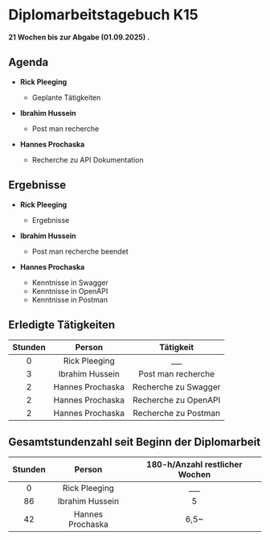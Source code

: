 
# Diplomarbeitstagebuch K15

**21 Wochen bis zur Abgabe (01.09.2025) .**

## Agenda

* **Rick Pleeging**
    * Geplante Tätigkeiten

* **Ibrahim Hussein**
    * Post man recherche 

* **Hannes Prochaska**
    * Recherche zu API Dokumentation

## Ergebnisse

* **Rick Pleeging**
    * Ergebnisse

* **Ibrahim Hussein**
    * Post man recherche beendet 

* **Hannes Prochaska**
    * Kenntnisse in Swagger
    * Kenntnisse in OpenAPI
    * Kenntnisse in Postman

## Erledigte Tätigkeiten

| Stunden | Person | Tätigkeit |
| :-----: | :----: | :-------: |
| 0 | Rick Pleeging | ___ |
| 3 | Ibrahim Hussein | Post man recherche |
| 2 | Hannes Prochaska | Recherche zu Swagger |
| 2 | Hannes Prochaska | Recherche zu OpenAPI |
| 2 | Hannes Prochaska | Recherche zu Postman |

## Gesamtstundenzahl seit Beginn der Diplomarbeit

| Stunden | Person | 180-h/Anzahl restlicher Wochen |
| :-----: | :----: | :-------: |
| 0 | Rick Pleeging | ___ |
| 86 | Ibrahim Hussein | 5|
| 42 | Hannes Prochaska | 6,5~ |
